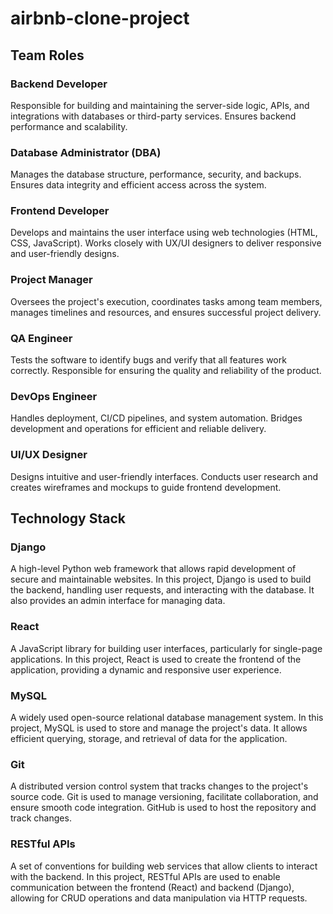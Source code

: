 # airbnb-clone-project
## Team Roles

### Backend Developer
Responsible for building and maintaining the server-side logic, APIs, and integrations with databases or third-party services. Ensures backend performance and scalability.

### Database Administrator (DBA)
Manages the database structure, performance, security, and backups. Ensures data integrity and efficient access across the system.

### Frontend Developer
Develops and maintains the user interface using web technologies (HTML, CSS, JavaScript). Works closely with UX/UI designers to deliver responsive and user-friendly designs.

### Project Manager
Oversees the project's execution, coordinates tasks among team members, manages timelines and resources, and ensures successful project delivery.

### QA Engineer
Tests the software to identify bugs and verify that all features work correctly. Responsible for ensuring the quality and reliability of the product.

### DevOps Engineer
Handles deployment, CI/CD pipelines, and system automation. Bridges development and operations for efficient and reliable delivery.

### UI/UX Designer
Designs intuitive and user-friendly interfaces. Conducts user research and creates wireframes and mockups to guide frontend development.

## Technology Stack

### Django
A high-level Python web framework that allows rapid development of secure and maintainable websites. In this project, Django is used to build the backend, handling user requests, and interacting with the database. It also provides an admin interface for managing data.

### React
A JavaScript library for building user interfaces, particularly for single-page applications. In this project, React is used to create the frontend of the application, providing a dynamic and responsive user experience.

### MySQL
A widely used open-source relational database management system. In this project, MySQL is used to store and manage the project's data. It allows efficient querying, storage, and retrieval of data for the application.

### Git
A distributed version control system that tracks changes to the project's source code. Git is used to manage versioning, facilitate collaboration, and ensure smooth code integration. GitHub is used to host the repository and track changes.

### RESTful APIs
A set of conventions for building web services that allow clients to interact with the backend. In this project, RESTful APIs are used to enable communication between the frontend (React) and backend (Django), allowing for CRUD operations and data manipulation via HTTP requests.
